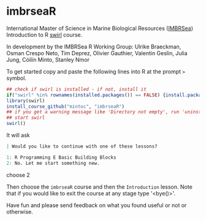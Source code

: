 # imbrseaR
International Master of Science in Marine Biological Resources ([IMBRSea](http://www.imbrsea.eu/)) Introduction to R [swirl](https://swirlstats.com/) course.

In development by the IMBRSea R Working Group: Ulrike Braeckman, Osman Crespo Neto, Tim Deprez, Olivier Gauthier, Valentin Geslin, Julia Jung, Cóilín Minto, Stanley Nmor

To get started copy and paste the following lines into R at the prompt `>` symbol.

```R
## check if swirl is installed - if not, install it
if("swirl" %in% rownames(installed.packages()) == FALSE) {install.packages("swirl")}
library(swirl)
install_course_github("mintoc", "imbrseaR")
## if you get a warning message like 'Directory not empty', run 'uninstall_course("imbrseaR")' and then install course again
## start swirl
swirl()
```

It will ask

```R
| Would you like to continue with one of these lessons?

1: R Programming E Basic Building Blocks
2: No. Let me start something new.
```
choose 2 

Then choose the `imbrseaR` course and then the `Introduction` lesson. Note that if you would like to exit the course at any stage type '<bye()>'.

Have fun and please send feedback on what you found useful or not or otherwise.
